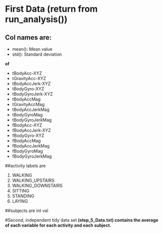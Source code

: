 # First Data (return from run_analysis())
## Col names are:

* mean(): Mean value
* std(): Standard deviation

**of**

* tBodyAcc-XYZ
* tGravityAcc-XYZ
* tBodyAccJerk-XYZ
* tBodyGyro-XYZ
* tBodyGyroJerk-XYZ
* tBodyAccMag
* tGravityAccMag
* tBodyAccJerkMag
* tBodyGyroMag
* tBodyGyroJerkMag
* fBodyAcc-XYZ
* fBodyAccJerk-XYZ
* fBodyGyro-XYZ
* fBodyAccMag
* fBodyAccJerkMag
* fBodyGyroMag
* fBodyGyroJerkMag

##activity labels are
1. WALKING
2. WALKING_UPSTAIRS
3. WALKING_DOWNSTAIRS
4. SITTING
5. STANDING
6. LAYING

##subjects are int val

#Second, independent tidy data set 
**(step_5_Data.txt)  contains the average of each variable for each activity and each subject.**